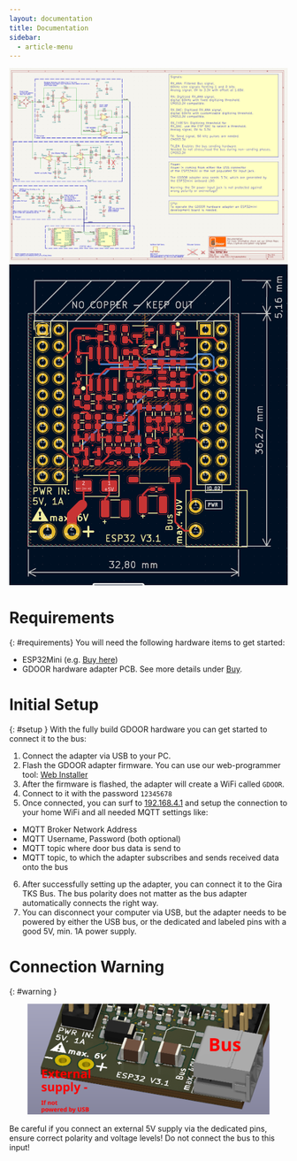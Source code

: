 ```yaml
---
layout: documentation
title: Documentation
sidebar:
  - article-menu
---
```

<div class="image">
<img src="/assets/images/doc-schematics.png"/>
<img src="/assets/images/doc-pcb.png"/>
</div>

# Requirements
{: #requirements}
You will need the following hardware items to get started:

- ESP32Mini (e.g. [Buy here](https://www.az-delivery.de/en/products/esp32-d1-mini))
- GDOOR hardware adapter PCB. See more details under [Buy](./buy.html).

# Initial Setup
{: #setup }
With the fully build GDOOR hardware you can get started to connect it to the bus:

1. Connect the adapter via USB to your PC.
2. Flash the GDOOR adapter firmware.
You can use our web-programmer tool: [Web Installer](./web-installer.html)
3. After the firmware is flashed, the adapter will create a WiFi called `GDOOR`.
4. Connect to it with the password `12345678`
5. Once connected, you can surf to [192.168.4.1](http://192.168.4.1)
and setup the connection to your home WiFi and all needed MQTT settings like:
- MQTT Broker Network Address
- MQTT Username, Password (both optional)
- MQTT topic where door bus data is send to
- MQTT topic, to which the adapter subscribes and sends received data onto the bus
6. After successfully setting up the adapter, you can connect it to the Gira TKS Bus.
The bus polarity does not matter as the bus adapter automatically connects the right way.
7. You can disconnect your computer via USB, but the adapter needs to be powered by either the USB bus,
or the dedicated and labeled pins with a good 5V, min. 1A power supply.

# Connection Warning
{: #warning }
<p align="center">
<img src="/assets/images/doc-pinout.png" height="200px"/>
</p>


Be careful if you connect an external 5V supply via the dedicated pins,
ensure correct polarity and voltage levels!
Do not connect the bus to this input!
